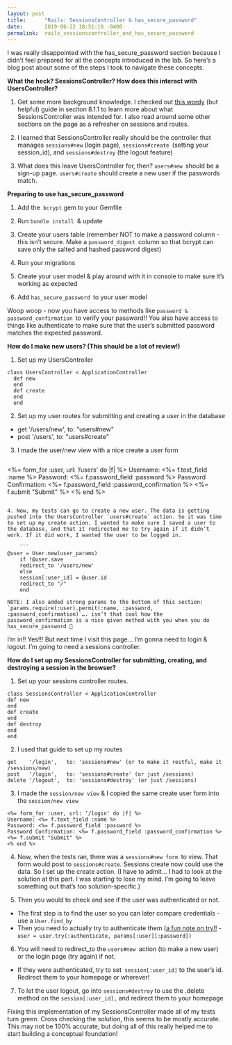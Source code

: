 ```yaml
---
layout: post
title:      "Rails: SessionsController & has_secure_password"
date:       2019-06-22 18:51:18 -0400
permalink:  rails_sessionscontroller_and_has_secure_password
---
```


I was really disappointed with the has_secure_password section because I didn’t feel prepared for all the concepts introduced in the lab. So here’s a blog post about some of the steps I took to navigate these concepts.

**What the heck? SessionsController? How does this interact with UsersController?**

1. Get some more background knowledge. I checked out [this wordy](https://www.railstutorial.org/book/basic_login) (but helpful) guide in seciton 8.1.1 to learn more about what SessionsController was intended for. I also read around some other sections on the page as a refresher on sessions and routes.

2. I learned that SessionsController really should be the controller that manages `sessions#new` (login page), `sessions#create `(setting your session_id), and `sessions#destroy` (the logout feature)

3. What does this leave UsersController for, then? `users#new `should be a sign-up page. `users#create` should create a new user if the passwords match. 

**Preparing to use has_secure_password**

1. Add the` bcrypt` gem to your Gemfile

2. Run `bundle install `& update

3. Create your users table (remember NOT to make a password column - this isn’t secure. Make a `password_digest `column so that bcrypt can save only the salted and hashed password digest)

4. Run your migrations 

5. Create your user model & play around with it in console to make sure it’s working as expected

6. Add `has_secure_password `to your user model 

Woop woop - now you have access to methods like `password & password_confirmation `to verify your password!! You also have access to things like authenticate to make sure that the user’s submitted password matches the expected password.

**How do I make new users? (This should be a lot of review!)**

1. Set up my UsersController
  ```
  class UsersController < ApplicationController
    def new 
    end 
    def create 
    end 
    end 
```

2. Set up my user routes for submitting and creating a user in the database 
* get '/users/new', to: "users#new"
* post '/users', to: "users#create"


3. I made the user/new view with a nice create a user form 
   ```
 <%= form_for :user, url: ‘/users' do |f| %>
    Username: <%= f.text_field :name %>
    Password: <%= f.password_field :password %>
    Password Confirmation: <%= f.password_field :password_confirmation %>
    <%= f.submit "Submit" %>
    <% end %>
```

4. Now, my tests can go to create a new user. The data is getting pushed into the UsersController `users#create` action. So it was time to set up my create action. I wanted to make sure I saved a user to the database, and that it redirected me to try again if it didn’t work. If it did work, I wanted the user to be logged in.

    ```
@user = User.new(user_params)
    if !@user.save
    redirect_to '/users/new'
    else
    session[:user_id] = @user.id
    redirect_to "/"
    end
```

	NOTE: I also added strong params to the bottom of this section: `params.require(:user).permit(:name, :password, :password_confirmation)`…. isn’t that cool how the password_confirmation is a nice given method with you when you do has_secure_password 🙂

I’m in!! Yes!!! But next time I visit this page… I’m gonna need to login & logout. I’m going to need a sessions controller.

**How do I set up my SessionsController for submitting, creating, and destroying a session in the browser?**

1. Set up your sessions controller routes.
```
class SessionsController < ApplicationController
def new 
end 
def create 
end 
def destroy
end 
end 
```

2. I used that guide to set up my routes 
```
get    '/login',   to: 'sessions#new' (or to make it restful, make it /sessions/new)
post   '/login',   to: 'sessions#create' (or just /sessions)
delete '/logout',  to: 'sessions#destroy' (or just /sessions)
```

3. I made the `session/new view` & I copied the same create user form into the `session/new view `
```
<%= form_for :user, url: ‘/login' do |f| %>
Username: <%= f.text_field :name %>
Password: <%= f.password_field :password %>
Password Confirmation: <%= f.password_field :password_confirmation %>
<%= f.submit "Submit" %>
<% end %>
```

4. Now, when the tests ran, there was a `sessions#new form `to view. That form would post to `sessions#create`. Sessions create now could use the data. So I set up the create action. (I have to admit… I had to look at the solution at this part. I was starting to lose my mind. I’m going to leave something out that’s too solution-specific.)

5. Then you would to check and see if the user was authenticated or not. 
* The first step is to find the user so you can later compare credentials - use a `User.find_by`
* Then you need to actually try to authenticate them ([a fun note on try!!](https://apidock.com/rails/v3.2.1/Object/try) - `user = user.try(:authenticate, params[:user][:password])`

6. You will need to redirect_to the `users#new `action (to make a new user) or the login page (try again) if not. 
* If they were authenticated, try to set` session[:user_id]` to the user’s id. Redirect them to your homepage or wherever!

7. To let the user logout, go into `sessions#destroy` to use the .delete method on the `session[:user_id],` and redirect them to your homepage 


Fixing this implementation of my SessionsController made all of my tests turn green. Cross checking the solution, this seems to be mostly accurate. This may not be 100% accurate, but doing all of this really helped me to start building a conceptual foundation!

